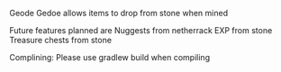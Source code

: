 Geode
Gedoe allows items to drop from stone when mined

Future features planned are 
Nuggests from netherrack
EXP from stone
Treasure chests from stone 

Complining:
Please use gradlew build when compiling
